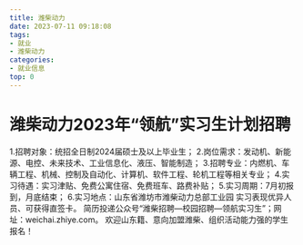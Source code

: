 ```yaml
---
title: 潍柴动力
date: 2023-07-11 09:18:08
tags: 
- 就业
- 潍柴动力
categories: 
- 就业信息
top: 0
---
```


# 潍柴动力2023年“领航”实习生计划招聘

 1.招聘对象：统招全日制2024届硕士及以上毕业生；
 2.岗位需求：发动机、新能源、电控、未来技术、工业信息化、液压、智能制造；
 3.招聘专业：内燃机、车辆工程、机械、控制及自动化、计算机、软件工程、轮机工程等相关专业；
 4.实习待遇：实习津贴、免费公寓住宿、免费班车、路费补贴；
 5.实习周期：7月初报到，月底结束；
 6.实习地点：山东省潍坊市潍柴动力总部工业园
 实习表现优异人员、可获得直签卡。
 简历投递公众号“潍柴招聘—校园招聘—领航实习生”；网址：weichai.zhiye.com。
 欢迎山东籍、意向加盟潍柴、组织活动能力强的学生报名！